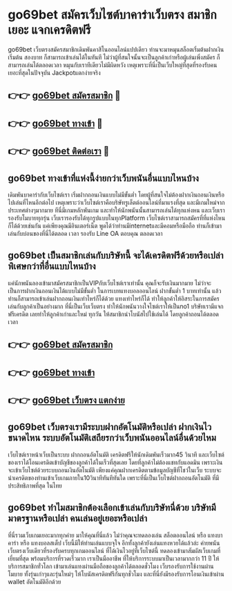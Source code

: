 # go69bet สมัครเว็บไซต์บาคาร่าเว็บตรง สมาชิกเยอะ แจกเครดิตฟรี

go69bet เว็บตรงสมัครสมาชิกเดิมพันคาสิโนออนไลน์แปปเดียว ท่านจะมาหมุนสล็อตเริ่มต้นฝากเงินเริ่มต้น สองบาท ก็สามารถเข้าเล่นได้ในทันที ไม่ว่าผู้ที่สนใจนั้นจะเป็นลูกค้าเก่าหรือผู้เล่นเพิ่งสมัคร ก็สามารถเล่นได้ตลอดเวลา หมุนกับเราทีเดียวไม่มีผิดหวัง เหตุเพราะที่นี่เป็นเว็บใหญ่ที่สุดที่รองรับคนเยอะที่สุดในปัจจุบัน Jackpotแตกง่ายจริง

## 👉👉 [go69bet สมัครสมาชิก](https://bit.ly/3Ckzg5n) 🎰
## 👉👉 [go69bet ทางเข้า](https://bit.ly/3Ckzg5n) 🎰
## 👉👉 [go69bet ติดต่อเรา](https://bit.ly/3Ckzg5n) 🎰

## go69bet ทางเข้าที่แห่งนี้ง่ายกว่าเว็บพนันอื่นแบบไหนบ้าง
เดิมพันบาคาร่ากับเว็บไซต์เรา เริ่มฝากถอนเงินแบบไม่มีขั้นต่ำ โดยผู้ที่สนใจไม่ต้องฝากเงินถอนเงินหรือไปเล่นที่ไหนอีกต่อไป เหตุเพราะว่าเว็บไซต์เราคือบริษัทรูเล็ตต์ออนไลน์ที่มาแรงที่สุด และมีเกมใหม่จากประเทศต่างๆมากมาย ทีนี่มีเกมหลักพันเกม และทำให้นักพนันนั้นสามารถเล่นได้ทุกแห่งหน และเว็บเรารองรับโมบายทุกรุ่น เว็บเรารองรับได้ทุกรูปแบบในทุกPlatform เว็บไซต์เราสามารถสมัครที่ที่แห่งไหนก็ได้ด้วยเช่นกัน แค่เพียงคุณมีอินเตอร์เน็ต พูดได้ว่าท่านมีinternetและมีคอมหรือมือถือ ท่านก็เข้ามาเล่นกับบ่อนของที่นี่ได้ตลอด เวลา รองรับ Line OA ตอบคุณ ตลอดเวลา

## go69bet เป็นสมาชิกเล่นกับบริษัทนี้ จะได้เครดิตฟรีด้วยหรือเปล่า พิเศษกว่าที่อื่นแบบไหนบ้าง
แค่นักพนันลองเข้ามาสมัครสมาชิกเป็นVIPกับเว็บไซต์เราเท่านั้น คุณก็จะรับเงินมากมาย ไม่ว่าจะเป็นการฝากเงินถอนเงินได้แบบไม่มีขั้นต่ำ ในการเบทแทงบอลออนไลน์ ฝากขั้นต่ำ 1 บาทเท่านั้น แล้วท่านก็สามารถเข้าเล่นฝากถอนเงินเท่าไหร่ก็ได้ด้วย แทงเท่าไหร่ก็ได้ ทำให้ลูกค้าให้อิสระในการสมัครเล่นกับลูกค้าเป็นอย่างมาก ที่นี่เป็นเว็บเว็บตรง ทำให้นักพนันวางใจไซต์เราให้เป็นno1 บริษัทเรามีแจกฟรีเครดิต เลยทำให้ลูกค้าเก่าและใหม่ ทุกวัน ให้สมาชิกนำโบนัสไปใช้เล่นได้ โดยลูกค้าถอนได้ตลอดเวลา

## 👉👉 [go69bet สมัครสมาชิก](https://bit.ly/3Ckzg5n)
## 👉👉 [go69bet ทางเข้า](https://bit.ly/3Ckzg5n)
## 👉👉 [go69bet เว็บตรง แตกง่าย](https://bit.ly/3Ckzg5n)

## go69bet เว็บตรงเรามีระบบฝากอัตโนมัติหรือเปล่า ฝากเงินไวขนาดไหน ระบบอัตโนมัติเสถียรกว่าเว็บพนันออนไลน์อื่นด้วยไหม
เว็บไซต์เราหน้าเว็บเป็นระบบ ฝากถอนอัตโนมัติ เครดิตฟรีให้นักเดิมพันเร็วมาก45 วินาที และเว็บไซต์ของเราได้โอนเครดิตเข้าบัญชีของลูกค้าได้ในเร็วที่สุดเลย โดยที่ลูกค้าไม่ต้องแชทกับแอดมิน เพราะเงินจะเข้าเว็บไซต์ด้วยระบบถอนเงินอัตโนมัติ เพียงแค่คุณฝากเครดิตตามข้อมูลบัญชีที่โชว์ในเว็บ ระบบจะนำเครดิตของท่านเข้าเว็บเกมภายใน10วินาทีทันทีทันใด เพราะที่นี่เป็นเว็บไซต์ฝากถอนอัตโนมัติ ที่มีประสิทธิภาพที่สุด ในไทย

## go69bet ทำไมสมาชิกต้องเลือกเข้าเล่นกับบริษัทนี่ด้วย บริษัทมีมาตรฐานหรือเปล่า คนเล่นอยู่เยอะหรือเปล่า
ที่นี่รวมเว็บเกมเยอะมากทุกค่าย มาให้คุณที่นี่แล้ว ไม่ว่าคุณจะทดลองเล่น สล็อตออนไลน์ หรือ แทงบาคาร่า หรือ แทงบอลสเต็ป เว็บนี้มีให้ท่านเล่นแบบจุใจ อีกทั้งลูกค้ายังเล่นแทงหวยได้แล้วล่ะ ค่ายพนันเว็บตรงเว็บเดียวที่รองรับครบทุกเกมออนไลน์ ที่ได้เงินไวอยู่ที่เว็บไซต์นี้ ทดลองเข้ามาสัมผัสเว็บเกมที่เยี่ยมที่สุด พร้อมบริการที่รวดเร็วมาก เราเป็นมืออาชีพ ที่ให้บริการระบบมาเป็นเวลามากกว่า 11 ปี ให้บริการสมาชิกทั่วโลก เข้ามาเล่นแทงผ่านมือถือของลูกค้าได้ตลอดชั่วโมง เว็บรองรับการใช้งานผ่านโมบาย ทั้งรุ่นเก่าๆและรุ่นใหม่ๆ ให้โบนัสเครดิตฟรีกันทุกชั่วโมง และที่นี่ยังมีรองรับการโอนเงินเข้าผ่าน wallet อัตโนมัติอีกด้วย
